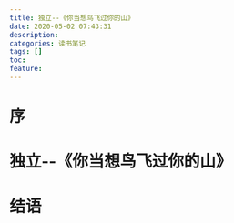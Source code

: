 ```yaml
---
title: 独立--《你当想鸟飞过你的山》
date: 2020-05-02 07:43:31
description: 
categories: 读书笔记
tags: [] 
toc: 
feature: 
---
```


# 序
<!-- more -->

# 独立--《你当想鸟飞过你的山》

# 结语